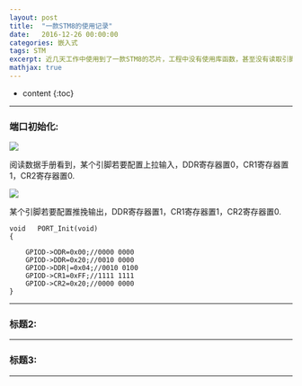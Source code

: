 ```yaml
---
layout: post
title:  "一款STM8的使用记录"
date:   2016-12-26 00:00:00
categories: 嵌入式
tags: STM
excerpt: 近几天工作中使用到了一款STM8的芯片，工程中没有使用库函数，甚至没有读取引脚电平的函数。
mathjax: true
---
```

* content
{:toc}
---



### 端口初始化:

![](http://owlypioka.bkt.clouddn.com/TIM%E6%88%AA%E5%9B%BE20170928161904.png)

阅读数据手册看到，某个引脚若要配置上拉输入，DDR寄存器置0，CR1寄存器置1，CR2寄存器置0.

![](http://owlypioka.bkt.clouddn.com/TIM%E6%88%AA%E5%9B%BE20170928163249.png)

某个引脚若要配置推挽输出，DDR寄存器置1，CR1寄存器置1，CR2寄存器置0.

```
void   PORT_Init(void)
{

	GPIOD->ODR=0x00;//0000 0000
	GPIOD->DDR=0x20;//0010 0000
	GPIOD->DDR|=0x04;//0010 0100
	GPIOD->CR1=0xFF;//1111 1111
	GPIOD->CR2=0x20;//0000 0000	
}

```
---

### 标题2:




---

### 标题3:


---
